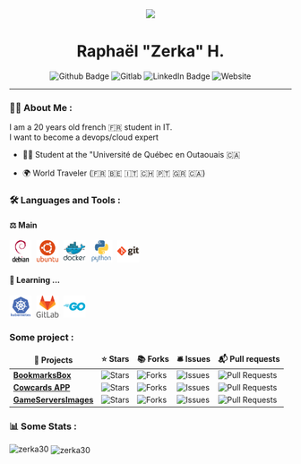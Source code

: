 <div id="header" align="center">
  <img src="https://media.giphy.com/media/M9gbBd9nbDrOTu1Mqx/giphy.gif" width="150px"/>
  <h1>Raphaël "Zerka" H.</h1>
</div>

<div id="badges" align="center">
  <img src="https://img.shields.io/badge/Github-black?logo=Github&logoColor=white&style=for-the-badge" alt="Github Badge"/>
  <img src="https://img.shields.io/badge/Gitlab-330F63?logo=Gitlab&logoColor=white&style=for-the-badge" alt="Gitlab"/>
  <img src="https://img.shields.io/badge/LinkedIn-blue?style=for-the-badge&logo=linkedin&logoColor=white" alt="LinkedIn Badge"/>
  <img src="https://img.shields.io/badge/website-pink?style=for-the-badge&logo=About.me&logoColor=black" alt="Website"/>
</div>


---

### :man_technologist: About Me :


I am a 20 years old french :fr: student in IT.  
I want to become a devops/cloud expert

- :student: Student at the "Université de Québec en Outaouais :canada:

- :earth_africa: World Traveler (:fr: :belgium: :it: :switzerland: :portugal: :greece: :canada:)


### :hammer_and_wrench: Languages and Tools :

#### ⚖️ Main
<div>
  <img src="https://github.com/devicons/devicon/blob/master/icons/debian/debian-original-wordmark.svg" title="Debian" alt="Debian" width="40" height="40"/>&nbsp;
  <img src="https://github.com/devicons/devicon/blob/master/icons/ubuntu/ubuntu-plain-wordmark.svg" title="Ubuntu" alt="Ubuntu" width="40" height="40"/>&nbsp;
  <img src="https://github.com/devicons/devicon/blob/master/icons/docker/docker-original-wordmark.svg" title="Docker" alt="Docker" width="40" height="40"/>&nbsp;
  <img src="https://github.com/devicons/devicon/blob/master/icons/python/python-original-wordmark.svg" title="Python" alt="Python" width="40" height="40"/>&nbsp;
  <img src="https://github.com/devicons/devicon/blob/master/icons/git/git-original-wordmark.svg" title="Git" **alt="Git" width="40" height="40"/>
</div>

#### 📖 Learning ...
<div>
  <img src="https://github.com/devicons/devicon/blob/master/icons/kubernetes/kubernetes-plain-wordmark.svg"  title="Kubernetes" alt="Kubernetes" width="40" height="40"/>&nbsp;
  <img src="https://github.com/devicons/devicon/blob/master/icons/gitlab/gitlab-original-wordmark.svg" title="Gitlab" alt="Gitlab" width="40" height="40"/>&nbsp;
  <img src="https://github.com/devicons/devicon/blob/master/icons/go/go-original-wordmark.svg" title="Go" alt="Go" width="40" height="40"/>
</div>

### Some project :

<table>
  <thead align="center">
    <tr border: none;>
      <td><b>🎁 Projects</b></td>
      <td><b>⭐ Stars</b></td>
      <td><b>📚 Forks</b></td>
      <td><b>🛎 Issues</b></td>
      <td><b>📬 Pull requests</b></td>
    </tr>
  </thead>
  <tbody>
    <tr>
      <td><a href="https://github.com/Cleymax/BookmarksBox"><b>BookmarksBox</b></a></td>
      <td><img alt="Stars" src="https://img.shields.io/github/stars/cleymax/BookmarksBox?style=flat-square&labelColor=343b41"/></td>
      <td><img alt="Forks" src="https://img.shields.io/github/forks/cleymax/BookmarksBox?style=flat-square&labelColor=343b41"/></td>
      <td><img alt="Issues" src="https://img.shields.io/github/issues/cleymax/BookmarksBox?style=flat-square&labelColor=343b41"/></td>
      <td><img alt="Pull Requests" src="https://img.shields.io/github/issues-pr/cleymax/BookmarksBox?style=flat-square&labelColor=343b41"/></td>
    </tr>
	  <tr>
      <td><a href="https://github.com/Zerka30/CowcardsAPP"><b>Cowcards APP</b></a></td>
      <td><img alt="Stars" src="https://img.shields.io/github/stars/Zerka30/CowcardsAPP?style=flat-square&labelColor=343b41"/></td>
      <td><img alt="Forks" src="https://img.shields.io/github/forks/Zerka30/CowcardsAPP?style=flat-square&labelColor=343b41"/></td>
      <td><img alt="Issues" src="https://img.shields.io/github/issues/Zerka30/CowcardsAPP?style=flat-square&labelColor=343b41"/></td>
      <td><img alt="Pull Requests" src="https://img.shields.io/github/issues-pr/Zerka30/CowcardsAPP?style=flat-square&labelColor=343b41"/></td>
    </tr>
    <tr>
      <td><a href="https://github.com/Zerka30/GameServersImage"><b>GameServersImages</b></a></td>
      <td><img alt="Stars" src="https://img.shields.io/github/stars/Zerka30/GameServersImage?style=flat-square&labelColor=343b41"/></td>
      <td><img alt="Forks" src="https://img.shields.io/github/forks/Zerka30/GameServersImage?style=flat-square&labelColor=343b41"/></td>
      <td><img alt="Issues" src="https://img.shields.io/github/issues/Zerka30/GameServersImage?style=flat-square&labelColor=343b41"/></td>
      <td><img alt="Pull Requests" src="https://img.shields.io/github/issues-pr/Zerka30/GameServersImage?style=flat-square&labelColor=343b41"/></td>
    </tr>
  </tbody>
</table>

### 📊 Some Stats :

<p><img align="left" src="https://github-readme-stats.vercel.app/api/top-langs?username=zerka30&show_icons=true&locale=en&theme=dark" alt="zerka30" style="max-width:100%;"/></p>

<p>&nbsp;<img align="center" src="https://github-readme-stats.vercel.app/api?username=zerka30&show_icons=true&locale=en&theme=dark&line_height=40" alt="zerka30" style="max-width:100%;"/></p>
